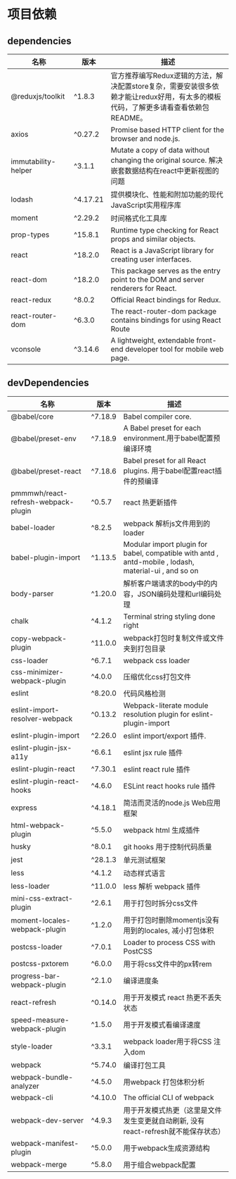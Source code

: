 



# 项目依赖

## dependencies

| 名称 | 版本 | 描述 |
|------|------|------|
|@reduxjs/toolkit|^1.8.3 |官方推荐编写Redux逻辑的方法，解决配置store复杂，需要安装很多依赖才能让redux好用，有太多的模板代码，了解更多请看查看依赖包README。 |
|axios|^0.27.2 |Promise based HTTP client for the browser and node.js. |
|immutability-helper|^3.1.1 |Mutate a copy of data without changing the original source. 解决嵌套数据结构在react中更新视图的问题 |
|lodash|^4.17.21 | 提供模块化、性能和附加功能的现代JavaScript实用程序库|
|moment| ^2.29.2|时间格式化工具库 |
|prop-types| ^15.8.1|Runtime type checking for React props and similar objects. |
|react|^18.2.0 | React is a JavaScript library for creating user interfaces. |
|react-dom| ^18.2.0| This package serves as the entry point to the DOM and server renderers for React.|
|react-redux|^8.0.2 |Official React bindings for Redux. |
|react-router-dom|^6.3.0 |The react-router-dom package contains bindings for using React Route |
|vconsole|^3.14.6 |A lightweight, extendable front-end developer tool for mobile web page. |

## devDependencies

| 名称 | 版本      | 描述                                                                                                    |
|------|---------|-------------------------------------------------------------------------------------------------------|
|@babel/core| ^7.18.9 | Babel compiler core.                                                                                  |
|@babel/preset-env| ^7.18.9 | A Babel preset for each environment.用于babel配置预编译环境                                                    |
|@babel/preset-react| ^7.18.6 | Babel preset for all React plugins. 用于babel配置react插件的预编译                                              |
|pmmmwh/react-refresh-webpack-plugin| ^0.5.7  | react 热更新插件                                                                                           |
|babel-loader| ^8.2.5  | webpack 解析js文件用到的loader                                                                               |
|babel-plugin-import| ^1.13.5 | Modular import plugin for babel, compatible with antd , antd-mobile , lodash, material-ui , and so on |
|body-parser| ^1.20.0 | 解析客户端请求的body中的内容，JSON编码处理和url编码处理                                                                     |
|chalk| ^4.1.2  | Terminal string styling done right                                                                    |
|copy-webpack-plugin| ^11.0.0 | webpack打包时复制文件或文件夹到打包目录                                                                               |
|css-loader| ^6.7.1  | webpack css loader                                                                                    |
|css-minimizer-webpack-plugin| ^4.0.0  | 压缩优化css打包文件                                                                                           |
|eslint| ^8.20.0 | 代码风格检测                                                                                                |
|eslint-import-resolver-webpack| ^0.13.2 | Webpack-literate module resolution plugin for eslint-plugin-import                                    |
|eslint-plugin-import| ^2.26.0 | eslint import/export 插件.                                                                              |
|eslint-plugin-jsx-a11y| ^6.6.1  | eslint jsx rule 插件                                                                                    |
|eslint-plugin-react| ^7.30.1 | eslint react rule 插件                                                                                  |
|eslint-plugin-react-hooks| ^4.6.0  | ESLint react hooks rule 插件                                                                            |
|express| ^4.18.1 | 简洁而灵活的node.js Web应用框架                                                                                 |
|html-webpack-plugin| ^5.5.0  | webpack html 生成插件                                                                                     |
|husky| ^8.0.1  | git hooks 用于控制代码质量                                                                                    |
|jest| ^28.1.3 | 单元测试框架                                                                                                |
|less| ^4.1.2  | 动态样式语言                                                                                                |
|less-loader| ^11.0.0 | less 解析 webpack 插件                                                                                    |
|mini-css-extract-plugin| ^2.6.1  | 用于打包时拆分css文件                                                                                          |
|moment-locales-webpack-plugin| ^1.2.0  | 用于打包时删除momentjs没有用到的locales, 减小打包体积                                                                   |
|postcss-loader| ^7.0.1  | Loader to process CSS with PostCSS                                                                    |
|postcss-pxtorem| ^6.0.0  | 用于将css文件中的px转rem                                                                                      |
|progress-bar-webpack-plugin| ^2.1.0  | 编译进度条                                                                                                 |
|react-refresh| ^0.14.0 | 用于开发模式 react 热更不丢失状态                                                                                  |
|speed-measure-webpack-plugin| ^1.5.0  | 用于开发模式看编译速度                                                                                           |
|style-loader| ^3.3.1  | webpack loader用于将CSS 注入dom                                                                            |
|webpack| ^5.74.0 | 编译打包工具                                                                                                |
|webpack-bundle-analyzer| ^4.5.0  | 用webpack 打包体积分析                                                                                       |
|webpack-cli| ^4.10.0 | The official CLI of webpack                                                                           |
|webpack-dev-server| ^4.9.3  | 用于开发模式热更（这里是文件发生变更就自动刷新, 没有react-refresh就不能保存状态）                                                      |
|webpack-manifest-plugin| ^5.0.0  | 用于webpack生成资源结构                                                                                       |
|webpack-merge| ^5.8.0  | 用于组合webpack配置                                                                                         |
